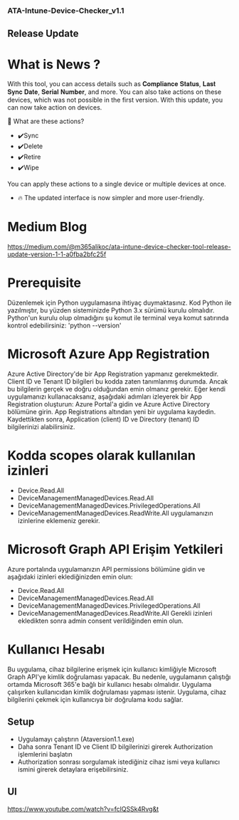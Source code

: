 ### ATA-Intune-Device-Checker_v1.1

## Release Update
# What is News ?
With this tool, you can access details such as 𝐂𝐨𝐦𝐩𝐥𝐢𝐚𝐧𝐜𝐞 𝐒𝐭𝐚𝐭𝐮𝐬, 𝐋𝐚𝐬𝐭 𝐒𝐲𝐧𝐜 𝐃𝐚𝐭𝐞, 𝐒𝐞𝐫𝐢𝐚𝐥 𝐍𝐮𝐦𝐛𝐞𝐫, and more. You can also take actions on these devices, which was not possible in the first version. With this update, you can now take action on devices.

📢 What are these actions?
- ✔️Sync
- ✔️Delete
- ✔️Retire
- ✔️Wipe

You can apply these actions to a single device or multiple devices at once.
- 🔥 The updated interface is now simpler and more user-friendly.


# Medium Blog 
https://medium.com/@m365alikoc/ata-intune-device-checker-tool-release-update-version-1-1-a0fba2bfc25f
# Prerequisite

Düzenlemek için Python uygulamasına ihtiyaç duymaktasınız.
Kod Python ile yazılmıştır, bu yüzden sisteminizde Python 3.x sürümü kurulu olmalıdır.
Python'un kurulu olup olmadığını şu komut ile terminal veya komut satırında kontrol edebilirsiniz:
'python --version'

# Microsoft Azure App Registration
Azure Active Directory'de bir App Registration yapmanız gerekmektedir.
Client ID ve Tenant ID bilgileri bu kodda zaten tanımlanmış durumda. Ancak bu bilgilerin gerçek ve doğru olduğundan emin olmanız gerekir. Eğer kendi uygulamanızı kullanacaksanız, aşağıdaki adımları izleyerek bir App Registration oluşturun:
Azure Portal'a gidin ve Azure Active Directory bölümüne girin.
App Registrations altından yeni bir uygulama kaydedin.
Kaydettikten sonra, Application (client) ID ve Directory (tenant) ID bilgilerinizi alabilirsiniz.
# Kodda scopes olarak kullanılan izinleri 
- Device.Read.All
- DeviceManagementManagedDevices.Read.All
- DeviceManagementManagedDevices.PrivilegedOperations.All
- DeviceManagementManagedDevices.ReadWrite.All
uygulamanızın izinlerine eklemeniz gerekir.
# Microsoft Graph API Erişim Yetkileri
Azure portalında uygulamanızın API permissions bölümüne gidin ve aşağıdaki izinleri eklediğinizden emin olun:
- Device.Read.All
- DeviceManagementManagedDevices.Read.All
- DeviceManagementManagedDevices.PrivilegedOperations.All
- DeviceManagementManagedDevices.ReadWrite.All
Gerekli izinleri ekledikten sonra admin consent verildiğinden emin olun.

# Kullanıcı Hesabı
Bu uygulama, cihaz bilgilerine erişmek için kullanıcı kimliğiyle Microsoft Graph API'ye kimlik doğrulaması yapacak. Bu nedenle, uygulamanın çalıştığı ortamda Microsoft 365'e bağlı bir kullanıcı hesabı olmalıdır.
Uygulama çalışırken kullanıcıdan kimlik doğrulaması yapması istenir. Uygulama, cihaz bilgilerini çekmek için kullanıcıya bir doğrulama kodu sağlar.

## Setup

- Uygulamayı çalıştırın (Ataversion1.1.exe)
- Daha sonra Tenant ID ve Client ID bilgilerinizi girerek Authorization işlemlerini başlatın
- Authorization sonrası sorgulamak istediğiniz cihaz ismi veya kullanıcı ismini girerek detaylara erişebilirsiniz.

## UI 

https://www.youtube.com/watch?v=fclQSSk4Rvg&t
